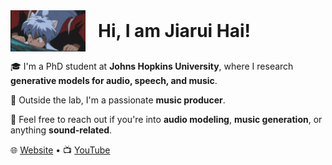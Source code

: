 <div align="left" style="display: flex; align-items: center;">
  <img src="犬夜叉.gif" alt="Logo" width="120" style="margin-right: 20px;"/>
  <h1 style="margin: 0;">Hi, I am Jiarui Hai!</h1>
</div>

🎓 I'm a PhD student at **Johns Hopkins University**, where I research **generative models for audio, speech, and music**.

🎹 Outside the lab, I'm a passionate **music producer**.

💬 Feel free to reach out if you're into **audio modeling**, **music generation**, or anything **sound-related**.

🌐 [Website](https://haidog-yaqub.github.io) • 📺 [YouTube](https://www.youtube.com/@higobeatz)
